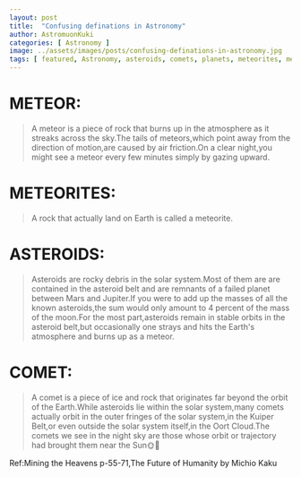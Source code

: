 ```yaml
---
layout: post
title:  "Confusing definations in Astronomy"
author: AstromuonKuki
categories: [ Astronomy ]
image: ../assets/images/posts/confusing-definations-in-astronomy.jpg
tags: [ featured, Astronomy, asteroids, comets, planets, meteorites, meteors ]
---
```

# METEOR:
> A meteor is a piece of rock that burns up in the atmosphere as it streaks across the sky.The tails of meteors,which point away from the direction of motion,are caused by air friction.On a clear night,you might see a meteor every few minutes simply by gazing upward.

# METEORITES:
> A rock that actually land on Earth is called  a meteorite.

# ASTEROIDS:
> Asteroids are rocky debris in the solar system.Most of them are are contained in the asteroid belt and are remnants of a failed planet between Mars and Jupiter.If you were to add up the masses of all the known asteroids,the sum would only amount to 4 percent of the mass of the moon.For the most part,asteroids remain in stable orbits in the asteroid belt,but occasionally one strays and hits the Earth's atmosphere and burns up as a meteor.

# COMET:
> A comet is a piece of ice and rock that originates far beyond the orbit of the Earth.While asteroids lie within the solar system,many comets actually orbit in the outer fringes of the solar system,in the Kuiper Belt,or even outside the solar system itself,in the Oort Cloud.The comets we see in the night sky are those whose orbit or trajectory had brought them near the Sun🌞🚀

Ref:Mining the Heavens p-55-71,The Future of Humanity by Michio Kaku
